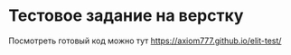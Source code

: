 # Тестовое задание на верстку
Посмотреть готовый код можно тут https://axiom777.github.io/elit-test/
